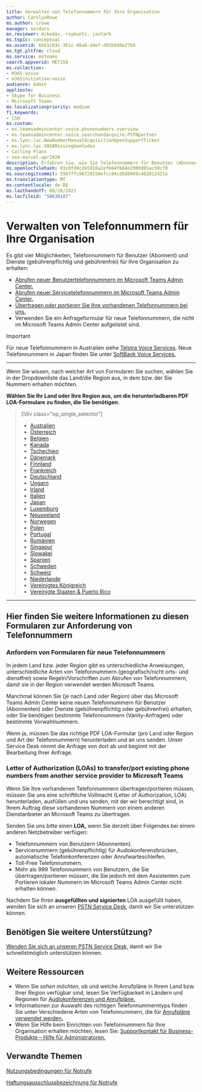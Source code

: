 ```yaml
---
title: Verwalten von Telefonnummern für Ihre Organisation
author: CarolynRowe
ms.author: crowe
manager: serdars
ms.reviewer: mikedav, roykuntz, jastark
ms.topic: conceptual
ms.assetid: 6b61cb3c-361c-48a8-a9ef-d81bddde27bb
ms.tgt.pltfrm: cloud
ms.service: msteams
search.appverid: MET150
ms.collection:
- M365-voice
- m365initiative-voice
audience: Admin
appliesto:
- Skype for Business
- Microsoft Teams
ms.localizationpriority: medium
f1.keywords:
- CSH
ms.custom:
- ms.teamsadmincenter.voice.phonenumbers.overview
- ms.teamsadmincenter.voice.searchandacquire.PSTNpartner
- ms.lync.lac.NewNumberManualAcquisitionOpenSupportTicket
- ms.lync.lac.VASAMissingGeoCodes
- Calling Plans
- seo-marvel-apr2020
description: Erfahren Sie, wie Sie Telefonnummern für Benutzer (Abonnent) und Dienste (gebührenpflichtige und gebührenfreie) Für Microsoft Teams Organisation erhalten und verwalten.
ms.openlocfilehash: 03c8fd0c265918a2ef664f668e2900d85ac50cf8
ms.sourcegitcommit: 556fffc96729150efcc04cd5d6069c402012421e
ms.translationtype: MT
ms.contentlocale: de-DE
ms.lasthandoff: 08/26/2021
ms.locfileid: "58630187"
---
```

# <a name="manage-phone-numbers-for-your-organization"></a>Verwalten von Telefonnummern für Ihre Organisation

Es gibt vier Möglichkeiten, Telefonnummern für Benutzer (Abonnent) und Dienste (gebührenpflichtig und gebührenfrei) für Ihre Organisation zu erhalten:

- [Abrufen neuer Benutzertelefonnummern im Microsoft Teams Admin Center.](../getting-phone-numbers-for-your-users.md#get-new-phone-numbers-for-your-users)
- [Abrufen neuer Servicetelefonnummern im Microsoft Teams Admin Center.](../getting-service-phone-numbers.md#get-new-service-numbers)
- [Übertragen oder _portieren_ Sie Ihre vorhandenen Telefonnummern bei uns.](../phone-number-calling-plans/transfer-phone-numbers-to-teams.md#create-a-port-order-and-transfer-your-phone-numbers-to-teams)
- Verwenden Sie ein Anfrageformular für neue Telefonnummern, die nicht im Microsoft Teams Admin Center aufgelistet sind.

> [!IMPORTANT]
> Für neue Telefonnummern in Australien siehe [Telstra Voice Services](https://aka.ms/TelstraVoicePlan). Neue Telefonnummern in Japan finden Sie unter [SoftBank Voice Services.](https://aka.ms/SoftBankVoicePlan)

***
Wenn Sie wissen, nach welcher Art von Formularen Sie suchen, wählen Sie in der Dropdownliste das Land/die Region aus, in dem bzw. der Sie Nummern erhalten möchten.

**Wählen Sie Ihr Land oder Ihre Region aus, um die herunterladbaren PDF LOA-Formulare zu finden, die Sie benötigen.**
> [!div class="op_single_selector"]
>
> - [Australien](phone-number-management-for-australia.md)
> - [Österreich](phone-number-management-for-austria.md)
> - [Belgien](phone-number-management-for-belgium.md)
> - [Kanada](phone-number-management-for-canada.md)
> - [Tschechien](phone-number-management-for-czech-republic.md)
> - [Dänemark](phone-number-management-for-denmark.md)
> - [Finnland](phone-number-management-for-finland.md)
> - [Frankreich](phone-number-management-for-france.md)
> - [Deutschland](phone-number-management-for-germany.md)
> - [Ungarn](phone-number-management-for-hungary.md)
> - [Irland](phone-number-management-for-ireland.md)
> - [Italien](phone-number-management-for-italy.md)
> - [Japan](phone-number-management-for-japan.md)
> - [Luxemburg](phone-number-management-for-luxembourg.md)
> - [Neuseeland](phone-number-management-for-new-zealand.md)
> - [Norwegen](phone-number-management-for-norway.md)
> - [Polen](phone-number-management-for-poland.md)
> - [Portugal](phone-number-management-for-portugal.md)
> - [Rumänien](phone-number-management-for-romania.md)
> - [Singapur](phone-number-management-for-singapore.md)
> - [Slowakei](phone-number-management-for-slovakia.md)
> - [Spanien](phone-number-management-for-spain.md)
> - [Schweden](phone-number-management-for-sweden.md)
> - [Schweiz](phone-number-management-for-switzerland.md)
> - [Niederlande](phone-number-management-for-the-netherlands.md)
> - [Vereinigtes Königreich](phone-number-management-for-the-u-k.md)
> - [Vereinigte Staaten & Puerto Rico](phone-number-management-for-the-u-s.md)

***

## <a name="heres-a-bit-more-information-about-these-number-request-forms"></a>Hier finden Sie weitere Informationen zu diesen Formularen zur Anforderung von Telefonnummern

### <a name="request-forms-for-new-phone-numbers"></a>Anfordern von Formularen für neue Telefonnummern

In jedem Land bzw. jeder Region gibt es unterschiedliche Anweisungen, unterschiedliche Arten von Telefonnummern (geografisch/nicht orts- und dienstfrei) sowie Regeln/Vorschriften zum Abrufen von Telefonnummern, damit sie in der Region verwendet werden Microsoft Teams.

Manchmal können Sie (je nach Land oder Region) über das Microsoft Teams Admin Center keine neuen Telefonnummern für Benutzer (Abonnenten) oder  Dienste (gebührenpflichtig oder gebührenfrei) erhalten, oder Sie benötigen bestimmte Telefonnummern (Vanity-Anfragen) oder bestimmte Vorwahlnummern. 

Wenn ja, müssen Sie das richtige PDF LOA-Formular (pro Land oder Region und Art der Telefonnummern) herunterladen und an uns senden. Unser Service Desk nimmt die Anfrage von dort ab und beginnt mit der Bearbeitung Ihrer Anfrage.

### <a name="letters-of-authorization-loas-to-transferport-existing-phone-numbers-from-another-service-provider-to-microsoft-teams"></a>Letter of Authorization (LOAs) to transfer/port existing phone numbers from another service provider to Microsoft Teams

Wenn Sie Ihre vorhandenen Telefonnummern übertragen/portieren müssen, müssen Sie uns eine schriftliche Vollmacht (Letter of Authorization, LOA) herunterladen, ausfüllen und uns senden, mit der wir berechtigt sind, in Ihrem Auftrag diese vorhandenen Nummern von einem anderen Dienstanbieter an Microsoft Teams zu übertragen.

Senden Sie uns bitte einen **LOA,** wenn Sie derzeit über Folgendes bei einem anderen Netzbetreiber verfügen:

- Telefonnummern von Benutzern (Abonnenten).
- Servicenummern (gebührenpflichtig) für Audiokonferenzbrücken, automatische Telefonkonferenzen oder Anrufwarteschleifen.
- Toll-Free Telefonnummern.
- Mehr als 999 Telefonnummern von Benutzern, die Sie übertragen/portieren müssen, die Sie jedoch mit dem Assistenten zum Portieren lokaler Nummern im Microsoft Teams Admin Center nicht erhalten können.

Nachdem Sie Ihren **ausgefüllten und signierten** LOA ausgefüllt haben, wenden Sie sich an unseren [PSTN Service Desk,](./contact-pstn-service-desk.md) damit wir Sie unterstützen können.

## <a name="still-need-assistance"></a>Benötigen Sie weitere Unterstützung?

[Wenden Sie sich an unseren PSTN Service Desk,](./contact-pstn-service-desk.md) damit wir Sie schnellstmöglich unterstützen können.

## <a name="additional-resources"></a>Weitere Ressourcen

- Wenn Sie _sehen möchten,_ ob und welche Anrufpläne in Ihrem Land bzw. Ihrer Region verfügbar sind, lesen Sie Verfügbarkeit in Ländern und Regionen für [Audiokonferenzen und Anrufpläne.](../country-and-region-availability-for-audio-conferencing-and-calling-plans/country-and-region-availability-for-audio-conferencing-and-calling-plans.md)
- Informationen zur Auswahl des richtigen Telefonnummerntyps finden Sie unter Verschiedene Arten von Telefonnummern, die für [Anrufpläne verwendet werden.](../different-kinds-of-phone-numbers-used-for-calling-plans.md)
- Wenn Sie Hilfe beim Einrichten von Telefonnummern für Ihre Organisation erhalten möchten, lesen Sie: [Supportkontakt für Business-Produkte – Hilfe für Administratoren.](/microsoft-365/admin/contact-support-for-business-products?tabs=online&view=o365-worldwide)

## <a name="related-topics"></a>Verwandte Themen

[Nutzungsbedingungen für Notrufe](../emergency-calling-terms-and-conditions.md)

[Haftungsausschlussbezeichnung für Notrufe](https://download.microsoft.com/download/a/8/0/a807c43d-2177-4fe0-8732-86b3784ae6e5/emergency-calling-label-(en-us)-(v.1.0).zip)